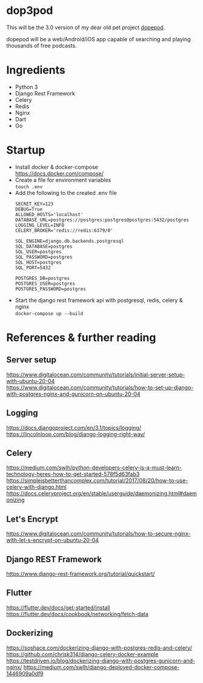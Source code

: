 # dop3pod
This will be the 3.0 version of my dear old pet project [dopepod](https://github.com/cyanidesayonara/dopepod).

dopepod will be a web/Android/iOS app capable of searching and playing thousands of free podcasts.

# Ingredients
* Python 3  
* Django Rest Framework  
* Celery
* Redis
* Nginx
* Dart
* Go

# Startup
* Install docker & docker-compose  
  https://docs.docker.com/compose/
* Create a file for environment variables  
  ```touch .env```
* Add the following to the created .env file
  ```
  SECRET_KEY=123
  DEBUG=True
  ALLOWED_HOSTS='localhost'
  DATABASE_URL=postgres://postgres:postgres@postgres:5432/postgres
  LOGGING_LEVEL=INFO
  CELERY_BROKER='redis://redis:6379/0'

  SQL_ENGINE=django.db.backends.postgresql
  SQL_DATABASE=postgres
  SQL_USER=postgres
  SQL_PASSWORD=postgres
  SQL_HOST=postgres
  SQL_PORT=5432

  POSTGRES_DB=postgres
  POSTGRES_USER=postgres
  POSTGRES_PASSWORD=postgres
  ```
* Start the django rest framework api with postgresql, redis, celery & nginx  
  ```docker-compose up --build```

# References & further reading
## Server setup
https://www.digitalocean.com/community/tutorials/initial-server-setup-with-ubuntu-20-04  
https://www.digitalocean.com/community/tutorials/how-to-set-up-django-with-postgres-nginx-and-gunicorn-on-ubuntu-20-04

## Logging
https://docs.djangoproject.com/en/3.1/topics/logging/  
https://lincolnloop.com/blog/django-logging-right-way/

## Celery
https://medium.com/swlh/python-developers-celery-is-a-must-learn-technology-heres-how-to-get-started-578f5d63fab3  
https://simpleisbetterthancomplex.com/tutorial/2017/08/20/how-to-use-celery-with-django.html
https://docs.celeryproject.org/en/stable/userguide/daemonizing.html#daemonizing

## Let's Encrypt
https://www.digitalocean.com/community/tutorials/how-to-secure-nginx-with-let-s-encrypt-on-ubuntu-20-04

## Django REST Framework
https://www.django-rest-framework.org/tutorial/quickstart/

## Flutter
https://flutter.dev/docs/get-started/install
https://flutter.dev/docs/cookbook/networking/fetch-data

## Dockerizing
https://soshace.com/dockerizing-django-with-postgres-redis-and-celery/
https://github.com/chrisk314/django-celery-docker-example
https://testdriven.io/blog/dockerizing-django-with-postgres-gunicorn-and-nginx/
https://medium.com/swlh/django-deployed-docker-compose-1446909a0df9
